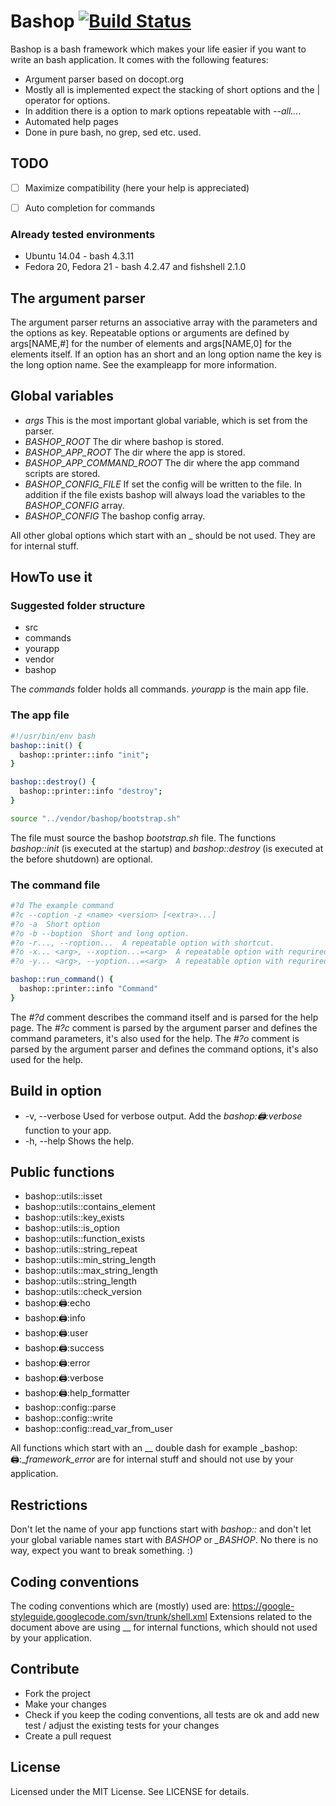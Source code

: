 # Bashop [![Build Status](https://travis-ci.org/GM-Alex/bashop.svg?branch=master)](https://travis-ci.org/GM-Alex/bashop)

Bashop is a bash framework which makes your life easier if you want to write an bash application. It comes with the following features:

* Argument parser based on docopt.org
 * Mostly all is implemented expect the stacking of short options and the | operator for options.
 * In addition there is a option to mark options repeatable with _--all..._.
* Automated help pages
* Done in pure bash, no grep, sed etc. used.


## TODO

- [ ] Maximize compatibility (here your help is appreciated)
- [ ] Auto completion for commands


### Already tested environments

* Ubuntu 14.04 - bash 4.3.11
* Fedora 20, Fedora 21 -  bash 4.2.47 and fishshell 2.1.0


## The argument parser

The argument parser returns an associative array with the parameters and the options as key.
Repeatable options or arguments are defined by args[NAME,#] for the number of elements and args[NAME,0] for the elements itself.
If an option has an short and an long option name the key is the long option name. See the exampleapp for more information.


## Global variables

* _args_ This is the most important global variable, which is set from the parser.
* _BASHOP_ROOT_ The dir where bashop is stored.
* _BASHOP_APP_ROOT_ The dir where the app is stored.
* _BASHOP_APP_COMMAND_ROOT_ The dir where the app command scripts are stored.
* _BASHOP_CONFIG_FILE_ If set the config will be written to the file. In addition if the file exists bashop will always load the variables to the _BASHOP_CONFIG_ array.
* _BASHOP_CONFIG_ The bashop config array.

All other global options which start with an \_ should be not used. They are for internal stuff.


## HowTo use it

### Suggested folder structure

* src
 * commands
 * yourapp
* vendor
 * bashop

The _commands_ folder holds all commands. _yourapp_ is the main app file.


### The app file

```bash
#!/usr/bin/env bash
bashop::init() {
  bashop::printer::info "init";
}

bashop::destroy() {
  bashop::printer::info "destroy";
}

source "../vendor/bashop/bootstrap.sh"
```

The file must source the bashop _bootstrap.sh_ file.
The functions _bashop::init_ (is executed at the startup) and _bashop::destroy_ (is executed at the before shutdown) are optional.


### The command file

```bash
#?d The example command
#?c --coption -z <name> <version> [<extra>...]
#?o -a  Short option
#?o -b --boption  Short and long option.
#?o -r..., --roption...  A repeatable option with shortcut.
#?o -x... <arg>, --xoption...=<arg>  A repeatable option with requrired argument.
#?o -y... <arg>, --yoption...=<arg>  A repeatable option with requrired argument [default: test].

bashop::run_command() {
  bashop::printer::info "Command"
}
```

The _#?d_ comment describes the command itself and is parsed for the help page.
The _#?c_ comment is parsed by the argument parser and defines the command parameters, it's also used for the help.
The _#?o_ comment is parsed by the argument parser and defines the command options, it's also used for the help.


## Build in option

* -v, --verbose Used for verbose output. Add the _bashop::printer::verbose_ function to your app.
* -h, --help Shows the help.


## Public functions

* bashop::utils::isset
* bashop::utils::contains_element
* bashop::utils::key_exists
* bashop::utils::is_option
* bashop::utils::function_exists
* bashop::utils::string_repeat
* bashop::utils::min_string_length
* bashop::utils::max_string_length
* bashop::utils::string_length
* bashop::utils::check_version
* bashop::printer::echo
* bashop::printer::info
* bashop::printer::user
* bashop::printer::success
* bashop::printer::error
* bashop::printer::verbose
* bashop::printer::help_formatter
* bashop::config::parse
* bashop::config::write
* bashop::config::read_var_from_user

All functions which start with an \_\_ double dash for example _bashop::printer::__framework_error_ are for internal stuff and should not use by your application.


## Restrictions

Don't let the name of your app functions start with _bashop::_ and don't let your global variable names start with _BASHOP_ or _\_BASHOP_.
No there is no way, expect you want to break something. :)


## Coding conventions

The coding conventions which are (mostly) used are: https://google-styleguide.googlecode.com/svn/trunk/shell.xml
Extensions related to the document above are using __ for internal functions, which should not used by your application.


## Contribute

* Fork the project
* Make your changes
* Check if you keep the coding conventions, all tests are ok and add new test / adjust the existing tests for your changes
* Create a pull request


## License

Licensed under the MIT License. See LICENSE for details.